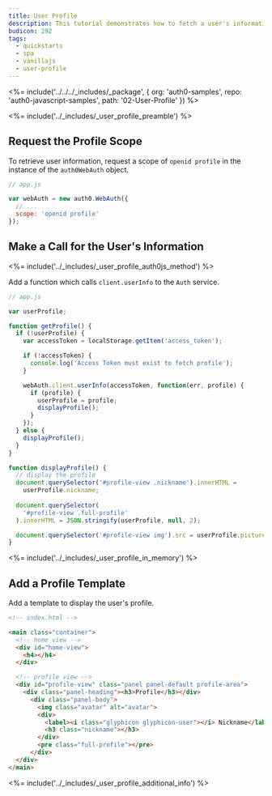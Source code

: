 ```yaml
---
title: User Profile
description: This tutorial demonstrates how to fetch a user's information from Auth0
budicon: 292
tags:
  - quickstarts
  - spa
  - vanillajs
  - user-profile
---
```


<%= include('../../../_includes/_package', {
  org: 'auth0-samples',
  repo: 'auth0-javascript-samples',
  path: '02-User-Profile'
}) %>

<%= include('../_includes/_user_profile_preamble') %>

## Request the Profile Scope

To retrieve user information, request a scope of `openid profile` in the instance of the `auth0WebAuth` object. 

```js
// app.js

var webAuth = new auth0.WebAuth({
  // ...
  scope: 'openid profile'
});
``` 

## Make a Call for the User's Information

<%= include('../_includes/_user_profile_auth0js_method') %>

Add a function which calls `client.userInfo` to the `Auth` service.

```js
// app.js

var userProfile;

function getProfile() {
  if (!userProfile) {
    var accessToken = localStorage.getItem('access_token');

    if (!accessToken) {
      console.log('Access Token must exist to fetch profile');
    }

    webAuth.client.userInfo(accessToken, function(err, profile) {
      if (profile) {
        userProfile = profile;
        displayProfile();
      }
    });
  } else {
    displayProfile();
  }
}

function displayProfile() {
  // display the profile
  document.querySelector('#profile-view .nickname').innerHTML =
    userProfile.nickname;
    
  document.querySelector(
    '#profile-view .full-profile'
  ).innerHTML = JSON.stringify(userProfile, null, 2);

  document.querySelector('#profile-view img').src = userProfile.picture;
}
```

<%= include('../_includes/_user_profile_in_memory') %>

## Add a Profile Template

Add a template to display the user's profile.

```html
<!-- index.html -->

<main class="container">
  <!-- home view -->
  <div id="home-view">
    <h4></h4>
  </div>

  <!-- profile view -->
  <div id="profile-view" class="panel panel-default profile-area">
    <div class="panel-heading"><h3>Profile</h3></div>
      <div class="panel-body">
        <img class="avatar" alt="avatar">
        <div>
          <label><i class="glyphicon glyphicon-user"></i> Nickname</label>
          <h3 class="nickname"></h3>
        </div>
        <pre class="full-profile"></pre>
      </div>
  </div>
</main>
```

<%= include('../_includes/_user_profile_additional_info') %>
